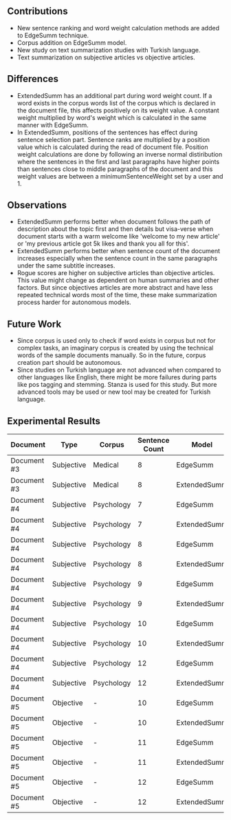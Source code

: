 

<h2>Contributions</h2>

<ul>
  <li>
    New sentence ranking and word weight calculation methods are added to EdgeSumm technique.
  </li>
  <li>
    Corpus addition on EdgeSumm model.
  </li>
  <li>
    New study on text summarization studies with Turkish language.
  </li>
  <li>
    Text summarization on subjective articles vs objective articles.
  </li>
</ul>

<h2>Differences</h2>

<ul>
  <li>
    ExtendedSumm has an additional part during word weight count. If a word exists in the corpus words list of the corpus which is declared in the document file, this affects positively on its weight value. A constant weight multiplied by word's weight which is calculated in the same manner with EdgeSumm.
  </li>
  <li>
    In ExtendedSumm, positions of the sentences has effect during sentence selection part. Sentence ranks are multiplied by a position value which is calculated during the read of document file. Position weight calculations are done by following an inverse normal distiribution where the sentences in the first and last paragraphs have higher points than sentences close to middle paragraphs of the document and this weight values are between a minimumSentenceWeight set by a user and 1.
  </li>
</ul>

<h2>Observations</h2>

<ul>
  <li>
    ExtendedSumm performs better when document follows the path of description about the topic first and then details but visa-verse when document starts with a warm welcome like 'welcome to my new article' or 'my previous article got 5k likes and thank you all for this'.
  </li>
  <li>
    ExtendedSumm performs better when sentence count of the document increases especially when the sentence count in the same paragraphs under the same subtitle increases.
  </li>
  <li>
    Rogue scores are higher on subjective articles than objective articles. This value might change as dependent on human summaries and other factors. But since objectives articles are more abstract and have less repeated technical words most of the time, these make summarization process harder for autonomous models.
  </li>
</ul>

<h2>Future Work</h2>
  <ul>
    <li>
    Since corpus is used only to check if word exists in corpus but not for complex tasks, an imaginary corpus is created by using the technical words of the sample documents manually. So in the future, corpus creation part should be autonomous.
    </li>
    <li>
    Since studies on Turkish language are not advanced when compared to other languages like English, there might be more failures during parts like pos tagging and stemming. Stanza is used for this study. But more advanced tools may be used or new tool may be created for Turkish language.
    </li>
  </ul>

<h2>Experimental Results</h2>
  
|Document|Type|Corpus|Sentence Count|Model|Rogue-1|Rogue-2|Rogue-L
|---|---|---|---|---|---|---|---|
|Document #3|Subjective|Medical|8|EdgeSumm|0.69565|0.64444|0.69565|
|Document #3|Subjective|Medical|8|ExtendedSumm|0.74434|0.71226|0.74434|
|Document #4|Subjective|Psychology|7|EdgeSumm|0.61135|0.50557|0.61135|
|Document #4|Subjective|Psychology|7|ExtendedSumm|0.61135|0.50557|0.61135|
|Document #4|Subjective|Psychology|8|EdgeSumm|0.56800|0.46465| 0.56800|
|Document #4|Subjective|Psychology|8|ExtendedSumm|0.63673|0.54167| 0.63673|
|Document #4|Subjective|Psychology|9|EdgeSumm|0.65414|0.53529| 0.65414|
|Document #4|Subjective|Psychology|9|ExtendedSumm|0.72031|0.640777|0.72031|
|Document #4|Subjective|Psychology|10|EdgeSumm|0.66434|0.58651|0.66434|
|Document #4|Subjective|Psychology|10|ExtendedSumm|0.64828|0.56977|0.64828|
|Document #4|Subjective|Psychology|12|EdgeSumm|0.68085|0.54867|0.68085|
|Document #4|Subjective|Psychology|12|ExtendedSumm|0.60436|0.51414|0.60436|
|Document #5|Objective|-|10|EdgeSumm|0.55801|0.49321|0.55801|
|Document #5|Objective|-|10|ExtendedSumm|0.57224|0.51905|0.57224|
|Document #5|Objective|-|11|EdgeSumm|0.54497|0.42745|0.54497|
|Document #5|Objective|-|11|ExtendedSumm|0.55228|0.48552|0.55228|
|Document #5|Objective|-|12|EdgeSumm|0.56122|0.49057|0.56122|
|Document #5|Objective|-|12|ExtendedSumm|0.57216|0.50107|0.57216|

